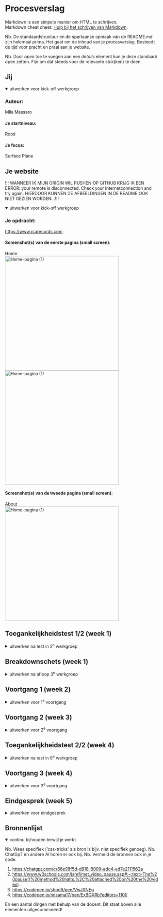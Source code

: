 # Procesverslag
Markdown is een simpele manier om HTML te schrijven.  
Markdown cheat cheet: [Hulp bij het schrijven van Markdown](https://github.com/adam-p/markdown-here/wiki/Markdown-Cheatsheet).

Nb. De standaardstructuur en de spartaanse opmaak van de README.md zijn helemaal prima. Het gaat om de inhoud van je procesverslag. Besteedt de tijd voor pracht en praal aan je website.

Nb. Door *open* toe te voegen aan een *details* element kun je deze standaard open zetten. Fijn om dat steeds voor de relevante stuk(ken) te doen.





## Jij

<details open>
  <summary>uitwerken voor kick-off werkgroep</summary>

  ### Auteur:
  Mila Massaro

  #### Je startniveau:
  Rood

  #### Je focus:
  Surface Plane
 
</details>





## Je website

!!! WANNEER IK MIJN ORIGIN WIL PUSHEN OP GITHUB KRIJG IK EEN ERROR: your remote is disconnected. Check your internetconnection and try again. HIERDOOR KUNNEN DE AFBEELDINGEN IN DE README OOK NIET GEZIEN WORDEN...!!!

<details open>
  <summary>uitwerken voor kick-off werkgroep</summary>

  ### Je opdracht:
  https://www.rcarecords.com

  #### Screenshot(s) van de eerste pagina (small screen): 
  Home  
  <img src="readme-images/rca_records_home1" width="375px" alt="Home-pagina (1)">
  <img src="readme-images/rca_records_home2" width="375px" alt="Home-pagina (1)">

  #### Screenshot(s) van de tweede pagina (small screen):
  About  
  <img src="readme-images/rca_records_about" width="375px" alt="Home-pagina (1)">
 
</details>



## Toegankelijkheidstest 1/2 (week 1)

<details>
  <summary>uitwerken na test in 2<sup>e</sup> werkgroep</summary>

  ### Bevindingen
  Lijst met je bevindingen die in de test naar voren kwamen:
  . Reageert niet goed op mobiele telefoon >> doordat je "horizontaal" kan scrollen loopt hij vast.
  . De meeste images hebben geen alt tekst of aria-hidden, terwijl ze wel belangrijk zijn.
  . Decoratieve images hebben ook geen alt-tekst, wat wel goed is.
  . Er is een banner die voorbij blijft komen, maar bij gebruik van een screenreader wordt die tekst 5x achter elkaar opgelezen.
  . Er zijn veel animaties, wat niet echt toegankelijk is en geen manier om deze uit te zetten. Op de instellingen op de laptop wordt niet gereageerd door de site >> niet toegankelijk bij default.
  . Er is niet goed door de site te navigeren bij gebruik van screenreader.
  . Slordige HTML met veel divs, uitgecommende stukken code...
  . Autoplay van video's wanneer je hovert (wat niet toegankelijk is).
  . Website is niet erg responsive.
</details>



## Breakdownschets (week 1)

<details>
  <summary>uitwerken na afloop 3<sup>e</sup> werkgroep</summary>

  ### de hele pagina: 
  <img src="readme-images/breakdown_pagina_home.png" width="375px" alt="breakdown van de hele pagina">
  
  ### dynamisch deel (bijv menu): 
  <img src="readme-images/breakdown_navigatie.png" width="375px" alt="breakdown van een dynamisch deel">

  ### wellicht nog een dynamisch deel (bijv filter): 
  <img src="readme-images/dummy-plaatje.jpg" width="375px" alt="breakdown van nog een dynamisch deel">
  *** nog niet aan toegekomen
</details>





## Voortgang 1 (week 2)

<details>
  <summary>uitwerken voor 1<sup>e</sup> voortgang</summary>

  ### Stand van zaken
  hier dit ging goed & dit was lastig (neem ook screenshots op van delen van je website en code)


  ### Agenda voor meeting
  samen met je groepje opstellen

  | Mila                                                    | Jean-Carlos                  | Teun                             | Philene                                                  |
  | ---                                                     | ---                          | ---                              | ---                                                      |  
  | Hoe kan ik de css het best opdelen? (volgorde)          | HTML structuur nakijken      | Bij tekst die afgakapt wordt met "lees meer" wel hele tekst?     | Hoe maak je op juiste manier gebruik van de screenreader?|
  | HTML structuur bekijken?                                | CSS checken                  |                                  |                                                          |
  | Hoe werkt de navigatie van de screenreader?             |

Specifieke vragen: 
.Hoe werkt de navigatie van de screenreader? >> hoe kan ik ervoor zorgen dat mijn site goed navigeerbaar is met de screenreader? (ik heb bijna geen p en vooral plaatjes...)
.De afbeelding is erg groot (breed) en overflow hidden werkt niet... Hoe zorg ik ervoor dat deze afbeelding wordt afgesneden? 
.Moet je wél sections hebben? Of moest je dit juist vermijden?
.Kan images het best downloaden of door middel van een link bij de source toevoegen?
.Ik heb een automatische carousel op mijn website; Hoe zorg ik ervoor dat de juiste tekst op het juiste moment wordt gelezen met de screenreader? 

  ### Verslag van meeting
  hier na afloop snel de uitkomsten van de meeting vastleggen

  - ./ aan images toevoegen als img niet upload
  - HTML structuur bepaalt hoe makkelijk er genavigeerd kan worden
  - Ook bij de automatische carousel is het van de HTML structuur afhankelijk welke voorgelezen wordt.
  - Ja, je moet sections hebben
  - Images downloaden!!!
  - Screenreader kan makkelijk van header naar header

</details>





## Voortgang 2 (week 3)

<details>
  <summary>uitwerken voor 2<sup>e</sup> voortgang</summary>

  ### Stand van zaken
  hier dit ging goed & dit was lastig (neem ook screenshots op van delen van je website en code)


  ### Agenda voor meeting
  samen met je groepje opstellen

  | student 1      | student 2          | student 3    | student 4        |
  | ---            | ---                | ---          | ---              |
  | CSS verwijzingen  | en dit             | en ik dit    | en dan ik dat    |
  | Upload github | dit als er tijd is | nog een punt | dit wil ik zeker |
  | before en after         | ...                | ...          | ...              |


  ### Verslag van meeting
  hier na afloop snel de uitkomsten van de meeting vastleggen

  - Ik gebruik de juiste manier van verwijzen in css, maar misschien problemen wanneer ik de footer ga maken.
  - Github desktop afsluiten en openen om error te verhelpen
  - Het is een goed idee om bij een probleem eerst goed naar de structuur van de html te kijken voordat je naar de css gaat kijken.
  - Eerst zorgen dat de basis goed is, voordat je de echt moeilijke animaties gaat uitwerken. Dit kan op het einde.

</details>





## Toegankelijkheidstest 2/2 (week 4)

<details>
  <summary>uitwerken na test in 9<sup>e</sup> werkgroep</summary>

  ### Bevindingen
  Lijst met je bevindingen die in de test naar voren kwamen (geef ook aan wat er verbeterd is):

  <img src="readme-images/checklist_1" width="375px" alt="WCAG Checklist">
  <img src="readme-images/checklist_2" width="375px" alt="WCAG Checklist">
  <img src="readme-images/checklist_3" width="375px" alt="WCAG Checklist">
  <img src="readme-images/checklist_4" width="375px" alt="WCAG Checklist">
  <img src="readme-images/checklist_5" width="375px" alt="WCAG Checklist">

  Niet alle buttons alt of aria-label
  links werken goed en navigatie ook
  Duidelijkere omschrijving van links of buttons
  Niet alle sections heading
  
</details>





## Voortgang 3 (week 4)

<details>
  <summary>uitwerken voor 3<sup>e</sup> voortgang</summary>

  ### Stand van zaken
  hier dit ging goed & dit was lastig (neem ook screenshots op van delen van je website en code)
  Ik ben heel erg opgeschoten met de tweede pagina. Ik heb het grid nu onder controle, waardoor ik de pagina vrij snel kon maken!
  

  ### Agenda voor meeting
  samen met je groepje opstellen

  | Mila           | student 2          | student 3    | student 4        |
  | ---            | ---                | ---          | ---              |
  | Menu           | en dit             | en ik dit    | en dan ik dat    |
  | Links VS buttons SR | dit als er tijd is | nog een punt | dit wil ik zeker |
  | High contrast mode  | ...                | ...          | ...              |

  - Is het oke om een pagina surface plane en de andere pagina responsive te doen? (de tweede pagina heeft minder animaties etc, en degene die het heeft heb ik al uitgewerkt. Maar ik kan hem wel heel goed responsive maken en zo oefen ik met beide)
  - Hoe selecteer je elementen als je twee verschillende HTML pagina's hebt met Javascript? Heb je dan ook twee javascript nodig?
  - Moet ik "menu" van hamburgermenu ook een duidelijke button maken?
  - Hoe zorg ik ervoor dat ik een h1 heb die wel voorgelezen wordt met de screenreader, maar niet te zien is op de pagina? (bij mijn tweede pagina heb ik nu een h1 die eigenlijk niet de pagina omschrijft en dus ook niet goed is als h1)
  - De darkmode is me niet gelukt om uit te werken. Ik heb wel alle kleuralternatieven toegevoegd, maar een deel wordt niet opgepakt.
  - Hoe werkt before en after precies? wat doet het?
  - Hoe verwijs ik correct naar ChatGPT? 


  ### Verslag van meeting
  hier na afloop snel de uitkomsten van de meeting vastleggen
  - ik ben goed op weg met mijn pagina's. Laatste lootjes.
  - Visually hidden class toevoegen mag!!

</details>





## Eindgesprek (week 5)

<details>
  <summary>uitwerken voor eindgesprek</summary>

  ### Je uitkomst - karakteristiek screenshots:
  <img src="readme-images/ss1" width="375px" alt="uitomst opdracht 1">
  <img src="readme-images/ss2" width="375px" alt="uitomst opdracht 1">
  <img src="readme-images/ss3" width="375px" alt="uitomst opdracht 1">
  <img src="readme-images/ss4" width="375px" alt="uitomst opdracht 1">
  <img src="readme-images/ss5" width="375px" alt="uitomst opdracht 1">
  <img src="readme-images/ss6" width="375px" alt="uitomst opdracht 1">
  <img src="readme-images/ss7" width="375px" alt="uitomst opdracht 1">
  

  ### Dit ging goed/Heb ik geleerd: 
  Korte omschrijving met plaatjes

  De carousel is goed gelukt.
  <img src="readme-images/carousel" width="375px" alt="uitomst opdracht 1">


  ### Dit was lastig/Is niet gelukt:
  Korte omschrijving met plaatjes

  Tweede pagina is niet helemaal responsive zoals ik hoopte...
  <img src="readme-images/responsive" width="375px" alt="uitomst opdracht 1">

</details>





## Bronnenlijst

<details open>
  <summary>continu bijhouden terwijl je werkt</summary>

  Nb. Wees specifiek ('css-tricks' als bron is bijv. niet specifiek genoeg). 
  Nb. ChatGpT en andere AI horen er ook bij.
  Nb. Vermeld de bronnen ook in je code.

  1. https://chatgpt.com/c/66e98f5d-d818-8009-adc4-ed7e2111562a
  2. https://www.w3schools.com/jsref/met_video_pause.asp#:~:text=The%20pause()%20method%20halts,%2C%20attached%20on%20the%20video).
  3. https://codepen.io/shooft/pen/VwJXNEg
  4. https://codepen.io/misama17/pen/ExBGXRb?editors=1100

En een aantal dingen met behulp van de docent. Dit staat boven alle elementen uitgecommmend!

</details>
